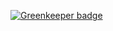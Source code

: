 
[![Greenkeeper badge](https://badges.greenkeeper.io/firecrackerz/ssr.svg)](https://greenkeeper.io/)
